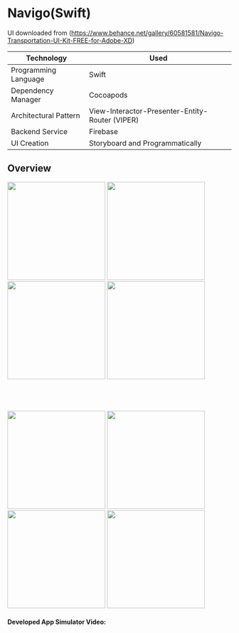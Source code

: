 # Navigo(Swift)
UI downloaded from (https://www.behance.net/gallery/60581581/Navigo-Transportation-UI-Kit-FREE-for-Adobe-XD)

Technology   |  Used
------------ | -------------
Programming Language | Swift 
Dependency Manager | Cocoapods 
Architectural Pattern | View-Interactor-Presenter-Entity-Router (VIPER)
Backend Service | Firebase 
UI Creation | Storyboard and Programmatically

## Overview

<p float="left">
<img src="https://raw.githubusercontent.com/kazimunshimun/iOS-app-Practice-Swift-/master/Navigo/Screenshots/sidebar.png" width="220">
<img src="https://raw.githubusercontent.com/kazimunshimun/iOS-app-Practice-Swift-/master/Navigo/Screenshots/navigo_nearby.png" width="220">
<img src="https://raw.githubusercontent.com/kazimunshimun/iOS-app-Practice-Swift-/master/Navigo/Screenshots/navigo_trips.png" width="220">
<img src="https://raw.githubusercontent.com/kazimunshimun/iOS-app-Practice-Swift-/master/Navigo/Screenshots/navigo_profile.png" width="220">
</p>
<p><img height="40"></p>
<p float="left">
<img src="https://raw.githubusercontent.com/kazimunshimun/iOS-app-Practice-Swift-/master/Navigo/Screenshots/menu_overview.gif" width="220">
<img src="https://raw.githubusercontent.com/kazimunshimun/iOS-app-Practice-Swift-/master/Navigo/Screenshots/search.gif" width="220">
<img src="https://raw.githubusercontent.com/kazimunshimun/iOS-app-Practice-Swift-/master/Navigo/Screenshots/total.gif" width="220">
<img src="https://raw.githubusercontent.com/kazimunshimun/iOS-app-Practice-Swift-/master/Navigo/Screenshots/booking.gif" width="220">
</p>

#### Developed App Simulator Video:

<!--[![Navigo video](http://img.youtube.com/vi/v3i8oToZQUA/0.jpg)](http://www.youtube.com/watch?v=v3i8oToZQUA)-->
